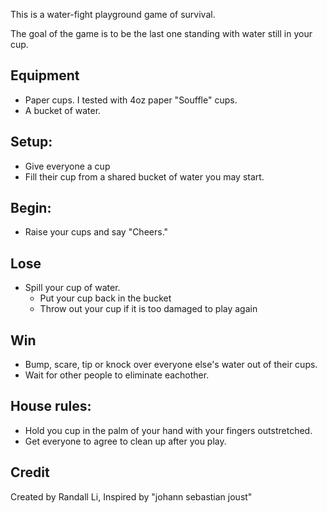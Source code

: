 
This is a water-fight playground game of survival. 

The goal of the game is to be the last one standing with water still in your cup. 

## Equipment
* Paper cups. I tested with 4oz paper "Souffle" cups.
* A bucket of water.

## Setup:
* Give everyone a cup
* Fill their cup from a shared bucket of water you may start.

## Begin:
* Raise your cups and say "Cheers."

## Lose
* Spill your cup of water.
    * Put your cup back in the bucket
    * Throw out your cup if it is too damaged to play again

## Win
* Bump, scare, tip or knock over everyone else's water out of their cups.
* Wait for other people to eliminate eachother.

## House rules: 
* Hold you cup in the palm of your hand with your fingers outstretched.
* Get everyone to agree to clean up after you play.

## Credit
Created by Randall Li,
Inspired by "johann sebastian joust" 
